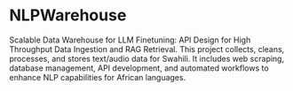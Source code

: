 # NLPWarehouse
Scalable Data Warehouse for LLM Finetuning: API Design for High Throughput Data Ingestion and RAG Retrieval. This project collects, cleans, processes, and stores text/audio data for Swahili. It includes web scraping, database management, API development, and automated workflows to enhance NLP capabilities for African languages.